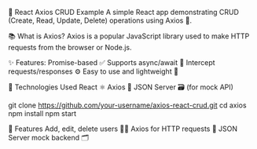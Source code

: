 🚀 React Axios CRUD Example
A simple React app demonstrating CRUD (Create, Read, Update, Delete) operations using Axios 📡.

📚 What is Axios?
Axios is a popular JavaScript library used to make HTTP requests from the browser or Node.js.

✨ Features:
Promise-based ✅
Supports async/await 🧠
Intercept requests/responses ⚙️
Easy to use and lightweight 🎯

🔧 Technologies Used
React ⚛️
Axios 📡
JSON Server 🗃️ (for mock API)

git clone https://github.com/your-username/axios-react-crud.git
cd axios
npm install
npm start

🎉 Features
Add, edit, delete users 🙋‍♂️
Axios for HTTP requests 🔄
JSON Server mock backend 🗂️
